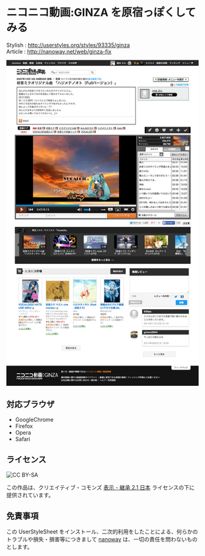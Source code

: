 # ニコニコ動画:GINZA を原宿っぽくしてみる

Stylish : <http://userstyles.org/styles/93335/ginza>  
Article : <http://nanoway.net/web/ginza-fix>

![thumbnail](img/sm1274898.jpg)

## 対応ブラウザ
- GoogleChrome
- Firefox
- Opera
- Safari

## ライセンス
![CC BY-SA](http://i.creativecommons.org/l/by-sa/3.0/88x31.png)

この作品は、クリエイティブ・コモンズ [表示 - 継承 2.1 日本](http://creativecommons.org/licenses/by-sa/2.1/jp/) ライセンスの下に提供されています。

## 免責事項
この UserStyleSheet をインストール、二次的利用をしたことによる、何らかのトラブルや損失・損害等につきまして [nanoway](http://nanoway.net) は、一切の責任を問わないものとします。
